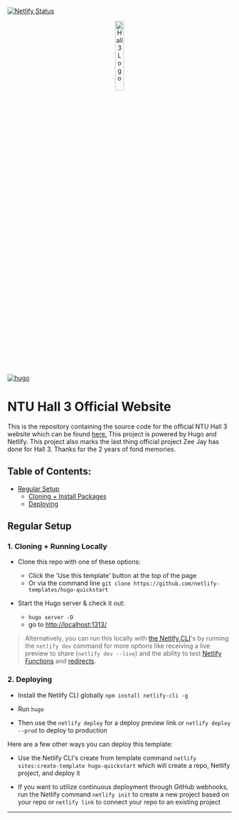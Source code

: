 [![Netlify Status](https://api.netlify.com/api/v1/badges/9fd1343e-fb58-4850-b494-6ae5f50e944d/deploy-status)](https://app.netlify.com/sites/hall3/deploys)
<div align="center">
  <a href="https://hall3.netlify.app">
    <img width="20%" src="https://hall3.netlify.app/images/h3_remastered_dp.png" alt="Hall 3 Logo">
  </a>
</div>


[![hugo](https://user-images.githubusercontent.com/43764894/223559747-e9d7f19d-91bf-46a9-a0cb-8d6a40d3cfa3.png)](https://ntl.fyi/3P9w1mr)

# NTU Hall 3 Official Website
This is the repository containing the source code for the official NTU Hall 3 website which can be found [here.](https://hall3.netlify.app) This project is powered by Hugo and Netlify. This project also marks the last thing official project Zee Jay has done for Hall 3. Thanks for the 2 years of fond memories.


## Table of Contents:
- [Regular Setup](#regular-setup)
  - [Cloning + Install Packages](#1-cloning--install-packages)
  - [Deploying](#2-deploying)

## Regular Setup

 ### 1. Cloning + Running Locally

  - Clone this repo with one of these options:

    - Click the 'Use this template' button at the top of the page
    - Or via the command line `git clone https://github.com/netlify-templates/hugo-quickstart`

 - Start the Hugo server & check it out:

   - `hugo server -D`
   - go to [http://localhost:1313/](http://localhost:1313/)

  > Alternatively, you can run this locally with [the Netlify CLI](https://docs.netlify.com/cli/get-started/)'s by running the `netlify dev` command for more options like receiving a live preview to share (`netlify dev --live`) and the ability to test [Netlify Functions](https://www.netlify.com/products/functions) and [redirects](https://docs.netlify.com/routing/redirects/). 

  ### 2. Deploying
  - Install the Netlify CLI globally `npm install netlify-cli -g`
    
  - Run `hugo`

  - Then use the `netlify deploy` for a deploy preview link or `netlify deploy --prod` to deploy to production

  Here are a few other ways you can deploy this template:
    
  - Use the Netlify CLI's create from template command `netlify sites:create-template hugo-quickstart` which will create a repo, Netlify project, and deploy it
    
  - If you want to utilize continuous deployment through GitHub webhooks, run the Netlify command `netlify init` to create a new project based on your repo or `netlify link` to connect your repo to an existing project

---
